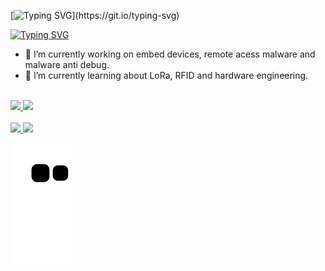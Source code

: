 [![Typing SVG](https://readme-typing-svg.demolab.com?font=Iosevka&pause=1000&color=2E7BE4&center=true&width=435&lines=Welcome...)](https://git.io/typing-svg)

<a href="https://git.io/typing-svg"><img src="https://readme-typing-svg.demolab.com?font=Iosevka&pause=1000&color=2E7BE4&center=true&multiline=true&width=1000&height=60&lines=%E2%80%A2+%F0%9F%93%81+I%E2%80%99m+currently+working+on+embed+devices%2C+remote+acess+malware+and+malware+anti+debug." alt="Typing SVG" /></a>
- 📁 I’m currently working on embed devices, remote acess malware and malware anti debug.
- 🔌 I’m currently learning about LoRa, RFID and hardware engineering.
<br/>
<div>
    <a href="https://github.com/psallesdev">
    <img height="150em" src="https://github-readme-stats.vercel.app/api?username=psallesdev&show_icons=true&bg_color=161B22&include_all_commits=true&count_private=true"/>
    <img height="150em" src="https://github-readme-stats.vercel.app/api/top-langs/?username=psallesdev&layout=compact&langs_count=16&bg_color=161B22"/>
</div>
<br/>
<div>
    <a href="https://discord.com/users/405906023896055808">
        <img src="https://img.shields.io/badge/Discord-%235865F2.svg?style=for-the-badge&logo=discord&logoColor=white" />
    </a>
    <a href="https://mail.google.com/mail/u/0/?fs=1&to=psallesdeveloper@gmail.com&tf=cm">
        <img src="https://img.shields.io/badge/Gmail-D14836?style=for-the-badge&logo=gmail&logoColor=white" />
    </a>    
<div/>

![snake gif](https://github.com/PSalleSDev/PSalleSDev/blob/output/github-contribution-grid-snake.svg)
